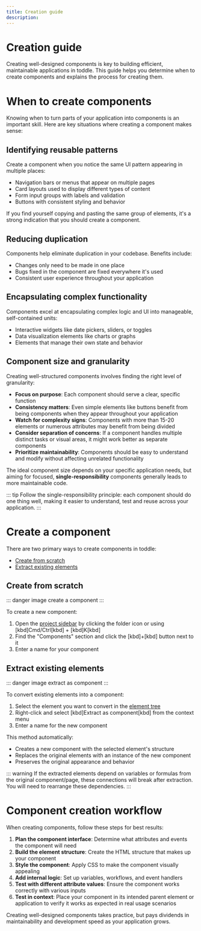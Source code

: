 ```yaml
---
title: Creation guide
description:
---
```


# Creation guide
Creating well-designed components is key to building efficient, maintainable applications in toddle. This guide helps you determine when to create components and explains the process for creating them.

# When to create components
Knowing when to turn parts of your application into components is an important skill. Here are key situations where creating a component makes sense:

## Identifying reusable patterns
Create a component when you notice the same UI pattern appearing in multiple places:
- Navigation bars or menus that appear on multiple pages
- Card layouts used to display different types of content
- Form input groups with labels and validation
- Buttons with consistent styling and behavior

If you find yourself copying and pasting the same group of elements, it's a strong indication that you should create a component.

## Reducing duplication
Components help eliminate duplication in your codebase. Benefits include:
- Changes only need to be made in one place
- Bugs fixed in the component are fixed everywhere it's used
- Consistent user experience throughout your application

## Encapsulating complex functionality
Components excel at encapsulating complex logic and UI into manageable, self-contained units:
- Interactive widgets like date pickers, sliders, or toggles
- Data visualization elements like charts or graphs
- Elements that manage their own state and behavior

## Component size and granularity
Creating well-structured components involves finding the right level of granularity:
- **Focus on purpose**: Each component should serve a clear, specific function
- **Consistency matters**: Even simple elements like buttons benefit from being components when they appear throughout your application
- **Watch for complexity signs**: Components with more than 15-20 elements or numerous attributes may benefit from being divided
- **Consider separation of concerns**: If a component handles multiple distinct tasks or visual areas, it might work better as separate components
- **Prioritize maintainability**: Components should be easy to understand and modify without affecting unrelated functionality

The ideal component size depends on your specific application needs, but aiming for focused, **single-responsibility** components generally leads to more maintainable code.

::: tip
Follow the single-responsibility principle: each component should do one thing well, making it easier to understand, test and reuse across your application.
:::

# Create a component
There are two primary ways to create components in toddle:
- [Create from scratch](#create-from-scratch)
- [Extract existing elements](#extract-existing-elements)

## Create from scratch
::: danger
image create a component
:::

To create a new component:
1. Open the [project sidebar](/the-editor/project-sidebar) by clicking the folder icon or using [kbd]Cmd/Ctrl[kbd] + [kbd]K[kbd]
2. Find the "Components" section and click the [kbd]+[kbd] button next to it
3. Enter a name for your component

## Extract existing elements
::: danger
image extract as component
:::

To convert existing elements into a component:
1. Select the element you want to convert in the [element tree](/the-editor/element-tree)
2. Right-click and select [kbd]Extract as component[kbd] from the context menu
3. Enter a name for the new component

This method automatically:
- Creates a new component with the selected element's structure
- Replaces the original elements with an instance of the new component
- Preserves the original appearance and behavior

::: warning
If the extracted elements depend on variables or formulas from the original component/page, these connections will break after extraction. You will need to rearrange these dependencies.
:::

# Component creation workflow
When creating components, follow these steps for best results:
1. **Plan the component interface**: Determine what attributes and events the component will need
2. **Build the element structure**: Create the HTML structure that makes up your component
3. **Style the component**: Apply CSS to make the component visually appealing
4. **Add internal logic**: Set up variables, workflows, and event handlers
5. **Test with different attribute values**: Ensure the component works correctly with various inputs
6. **Test in context**: Place your component in its intended parent element or application to verify it works as expected in real usage scenarios

Creating well-designed components takes practice, but pays dividends in maintainability and development speed as your application grows.